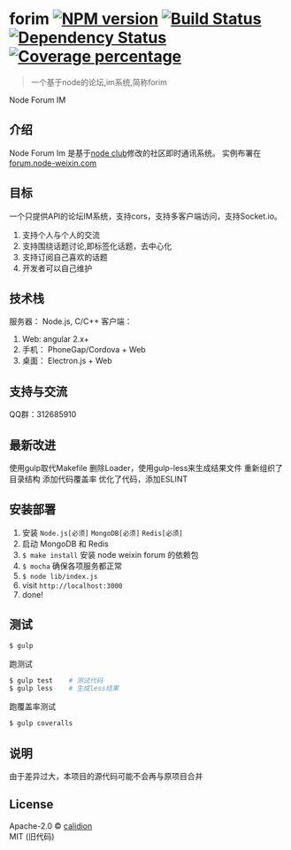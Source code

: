 # forim [![NPM version][npm-image]][npm-url] [![Build Status][travis-image]][travis-url] [![Dependency Status][daviddm-image]][daviddm-url] [![Coverage percentage][coveralls-image]][coveralls-url]
> 一个基于node的论坛,im系统,简称forim

Node Forum IM

## 介绍

Node Forum Im 是基于[node club](https://github.com/cnodejs/nodeclub)修改的社区即时通讯系统。
实例布署在[forum.node-weixin.com](http://forum.node-weixin.com)

## 目标

一个只提供API的论坛IM系统，支持cors，支持多客户端访问，支持Socket.io。

1. 支持个人与个人的交流
2. 支持围绕话题讨论,即标签化话题，去中心化
3. 支持订阅自己喜欢的话题
4. 开发者可以自己维护

## 技术栈

服务器： Node.js, C/C++
客户端：
  1. Web: angular 2.x+
  2. 手机： PhoneGap/Cordova + Web
  3. 桌面： Electron.js + Web

## 支持与交流

QQ群：312685910

## 最新改进

使用gulp取代Makefile
删除Loader，使用gulp-less来生成结果文件
重新组织了目录结构
添加代码覆盖率
优化了代码，添加ESLINT

## 安装部署

1. 安装 `Node.js[必须]` `MongoDB[必须]` `Redis[必须]`
2. 启动 MongoDB 和 Redis
3. `$ make install` 安装 node weixin forum 的依赖包
5. `$ mocha` 确保各项服务都正常
6. `$ node lib/index.js`
7. visit `http://localhost:3000`
8. done!

## 测试

```bash
$ gulp
```

跑测试

```bash
$ gulp test    # 测试代码
$ gulp less    # 生成less结果

```

跑覆盖率测试

```bash
$ gulp coveralls
```

## 说明

由于差异过大，本项目的源代码可能不会再与原项目合并

## License

Apache-2.0 © [calidion](blog.3gcneta.com)  
MIT (旧代码)


[npm-image]: https://badge.fury.io/js/forim.svg
[npm-url]: https://npmjs.org/package/forim
[travis-image]: https://travis-ci.org/calidion/forim.svg?branch=master
[travis-url]: https://travis-ci.org/calidion/forim
[daviddm-image]: https://david-dm.org/calidion/forim.svg?theme=shields.io
[daviddm-url]: https://david-dm.org/calidion/forim
[coveralls-image]: https://coveralls.io/repos/calidion/forim/badge.svg
[coveralls-url]: https://coveralls.io/r/calidion/forim
